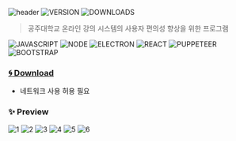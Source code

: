 ![header](https://capsule-render.vercel.app/api?type=rect&color=gradient&height=100&section=header&text=KNU%20LMS%20Scheduler&fontSize=30&fontAlign=73&fontAlignY=50)
![VERSION](https://img.shields.io/github/v/release/HyeokjaeLee/knu-lms-scheduler) ![DOWNLOADS](https://img.shields.io/github/downloads/HyeokjaeLee/knu-lms-scheduler/total)

> 공주대학교 온라인 강의 시스템의 사용자 편의성 향상을 위한 프로그램

![JAVASCRIPT](https://img.shields.io/badge/Javascript-F7DF1E?style=flat-square&logo=Javascript&logoColor=black) ![NODE](https://img.shields.io/badge/Node.js-339933?style=flat-square&logo=Node.js&logoColor=white) ![ELECTRON](https://img.shields.io/badge/Electron-47848F?style=flat-square&logo=Electron&logoColor=white) ![REACT](https://img.shields.io/badge/React-61DAFB?style=flat-square&logo=react&logoColor=black) ![PUPPETEER](https://img.shields.io/badge/Puppeteer-40B5A4?style=flat-square&logo=Puppeteer&logoColor=white) ![BOOTSTRAP](https://img.shields.io/badge/Bootstrap-7952b3?style=flat-square&logo=Bootstrap&logoColor=white)

### [:cyclone: Download](https://github.com/HyeokjaeLee/knu-lms-scheduler/releases)

- 네트워크 사용 허용 필요

### ✨ Preview

![1](https://user-images.githubusercontent.com/71566740/117364986-9718b280-aef9-11eb-8455-efb59894232b.PNG)
![2](https://user-images.githubusercontent.com/71566740/117364988-98e27600-aef9-11eb-96ba-7a90f5974543.PNG)
![3](https://user-images.githubusercontent.com/71566740/117364993-9a13a300-aef9-11eb-932c-32c4e634602e.PNG)
![4](https://user-images.githubusercontent.com/71566740/117364975-954eef00-aef9-11eb-9027-54053062e7bd.PNG)
![5](https://user-images.githubusercontent.com/71566740/117364971-941dc200-aef9-11eb-9e7e-f1f5553616eb.PNG)
![6](https://user-images.githubusercontent.com/71566740/117364965-9253fe80-aef9-11eb-9e71-92a538f5bc3d.PNG)
